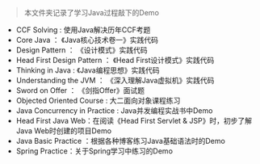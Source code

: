 > 本文件夹记录了学习Java过程敲下的Demo

- CCF Solving : 使用Java解决历年CCF考题
- Core Java ： 《Java核心技术卷一》实践代码
- Design Pattern ： 《设计模式》实践代码
- Head First Design Pattern ： 《Head First设计模式》实践代码
- Thinking in Java : 《Java编程思想》实践代码
- Understanding the JVM ： 《深入理解Java虚拟机》实践代码
- Sword on Offer ： 《剑指Offer》面试题
- Objected Oriented Course : 大二面向对象课程练习
- Java Concurrency in Practice : Java并发编程实战书中Demo
- Head First Java Web：在阅读《Head First Servlet & JSP》时，初步了解Java Web时创建的项目Demo
- Java Basic Practice ：根据各种博客练习Java基础语法时的Demo
- Spring Practice：关于Spring学习中练习的Demo
